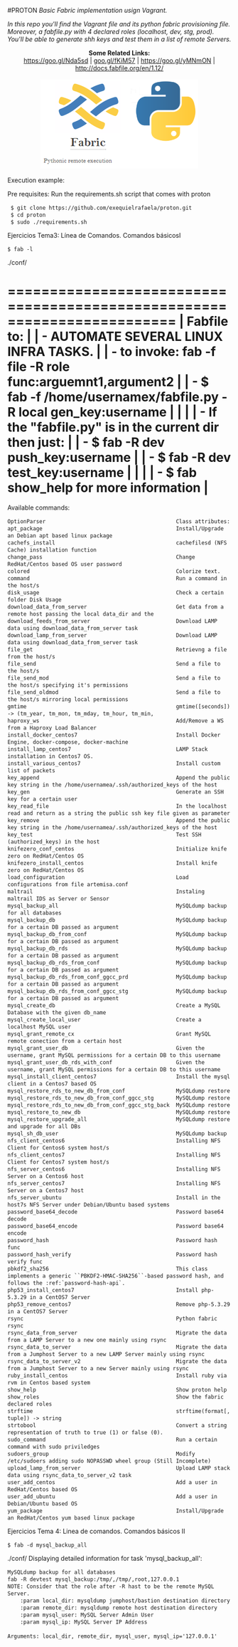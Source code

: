 #PROTON
*_Basic Fabric implementation usign Vagrant._*

*In this repo you'll find the Vagrant file and its python fabric provisioning file. Moreover, a fabfile.py with 4 declared roles (localhost, dev, stg, prod). You'll be able to generate shh keys and test them in a list of remote Servers.*

<p align="center">
  <b>Some Related Links:</b><br>
  <a href="#">https://goo.gl/Nda5sd</a> |
  <a href="#">goo.gl/fKiM57</a> |
  <a href="#">https://goo.gl/yMNmON</a> |
  <a href="#">http://docs.fabfile.org/en/1.12/</a>
  <br><br>
  <img src="https://github.com/exequielrafaela/Vagrant_PyFab-Fabric/blob/master/Figures/fabric_pyenv.png" 
</p>

Execution example: 
	
Pre requisites: Run the requirements.sh script that comes with proton
	
	 $ git clone https://github.com/exequielrafaela/proton.git
	 $ cd proton
	 $ sudo ./requirements.sh


Ejercicios Tema3: Línea de Comandos. Comandos básicosI 
	
	$ fab -l
./conf/

========================================================================
| Fabfile to:                                                           |
|    - AUTOMATE SEVERAL LINUX INFRA TASKS.                              |
|    - to invoke: fab -f file -R role func:arguemnt1,argument2          |
|    - $ fab -f /home/usernamex/fabfile.py -R local gen_key:username    |
|                                                                       |
|    - If the "fabfile.py" is in the current dir then just:             |
|    - $ fab -R dev push_key:username                                   |
|    - $ fab -R dev test_key:username                                   |
|                                                                       |
|    - $ fab show_help for more information                             |
========================================================================

Available commands:

    OptionParser                                         Class attributes:
    apt_package                                          Install/Upgrade an Debian apt based linux package
    cachefs_install                                      cachefilesd (NFS Cache) installation function
    change_pass                                          Change RedHat/Centos based OS user password
    colored                                              Colorize text.
    command                                              Run a command in the host/s
    disk_usage                                           Check a certain folder Disk Usage
    download_data_from_server                            Get data from a remote host passing the local data_dir and the
    download_feeds_from_server                           Download LAMP data using download_data_from_server task
    download_lamp_from_server                            Download LAMP data using download_data_from_server task
    file_get                                             Retrievng a file from the host/s
    file_send                                            Send a file to the host/s
    file_send_mod                                        Send a file to the host/s specifying it's permissions
    file_send_oldmod                                     Send a file to the host/s mirroring local permissions
    gmtime                                               gmtime([seconds]) -> (tm_year, tm_mon, tm_mday, tm_hour, tm_min,
    haproxy_ws                                           Add/Remove a WS from a Haproxy Load Balancer
    install_docker_centos7                               Install Docker Engine, docker-compose, docker-machine
    install_lamp_centos7                                 LAMP Stack installation in Centos7 OS.
    install_various_centos7                              Install custom list of packets
    key_append                                           Append the public key string in the /home/usernamea/.ssh/authorized_keys of the host
    key_gen                                              Generate an SSH key for a certain user
    key_read_file                                        In the localhost read and return as a string the public ssh key file given as parameter
    key_remove                                           Append the public key string in the /home/usernamea/.ssh/authorized_keys of the host
    key_test                                             Test SSH (authorized_keys) in the host
    knifezero_conf_centos                                Initialize knife zero on RedHat/Centos OS
    knifezero_install_centos                             Install knife zero on RedHat/Centos OS
    load_configuration                                   Load configurations from file artemisa.conf
    maltrail                                             Instaling maltrail IDS as Server or Sensor
    mysql_backup_all                                     MySQLdump backup for all databases
    mysql_backup_db                                      MySQLdump backup for a certain DB passed as argument
    mysql_backup_db_from_conf                            MySQLdump backup for a certain DB passed as argument
    mysql_backup_db_rds                                  MySQLdump backup for a certain DB passed as argument
    mysql_backup_db_rds_from_conf                        MySQLdump backup for a certain DB passed as argument
    mysql_backup_db_rds_from_conf_ggcc_prd               MySQLdump backup for a certain DB passed as argument
    mysql_backup_db_rds_from_conf_ggcc_stg               MySQLdump backup for a certain DB passed as argument
    mysql_create_db                                      Create a MySQL Database with the given db_name
    mysql_create_local_user                              Create a localhost MySQL user
    mysql_grant_remote_cx                                Grant MySQL remote conection from a certain host
    mysql_grant_user_db                                  Given the username, grant MySQL permissions for a certain DB to this username
    mysql_grant_user_db_rds_with_conf                    Given the username, grant MySQL permissions for a certain DB to this username
    mysql_install_client_centos7                         Install the mysql client in a Centos7 based OS
    mysql_restore_rds_to_new_db_from_conf                MySQLdump restore
    mysql_restore_rds_to_new_db_from_conf_ggcc_stg       MySQLdump restore
    mysql_restore_rds_to_new_db_from_conf_ggcc_stg_back  MySQLdump restore
    mysql_restore_to_new_db                              MySQLdump restore
    mysql_restore_upgrade_all                            MySQLdump restore and upgrade for all DBs
    mysql_sh_db_user                                     MySQLdump backup
    nfs_client_centos6                                   Installing NFS Client for Centos6 system host/s
    nfs_client_centos7                                   Installing NFS Client for Centos7 system host/s
    nfs_server_centos6                                   Installing NFS Server on a Centos6 host
    nfs_server_centos7                                   Installing NFS Server on a Centos7 host
    nfs_server_ubuntu                                    Install in the host7s NFS Server under Debian/Ubuntu based systems
    password_base64_decode                               Password base64 decode
    password_base64_encode                               Password base64 encode
    password_hash                                        Password hash func
    password_hash_verify                                 Password hash verify func
    pbkdf2_sha256                                        This class implements a generic ``PBKDF2-HMAC-SHA256``-based password hash, and follows the :ref:`password-hash-api`.
    php53_install_centos7                                Install php-5.3.29 in a CentOS7 Server
    php53_remove_centos7                                 Remove php-5.3.29 in a CentOS7 Server
    rsync                                                Python fabric rsync
    rsync_data_from_server                               Migrate the data from a LAMP Server to a new one mainly using rsync
    rsync_data_to_server                                 Migrate the data from a Jumphost Server to a new LAMP Server mainly using rsync
    rsync_data_to_server_v2                              Migrate the data from a Jumphost Server to a new Server mainly using rsync
    ruby_install_centos                                  Install ruby via rvm in Centos based system
    show_help                                            Show proton help
    show_roles                                           Show the fabric declared roles
    strftime                                             strftime(format[, tuple]) -> string
    strtobool                                            Convert a string representation of truth to true (1) or false (0).
    sudo_command                                         Run a certain command with sudo priviledges
    sudoers_group                                        Modify /etc/sudoers adding sudo NOPASSWD wheel group (Still Incomplete)
    upload_lamp_from_server                              Upload LAMP stack data using rsync_data_to_server_v2 task
    user_add_centos                                      Add a user in RedHat/Centos based OS
    user_add_ubuntu                                      Add a user in Debian/Ubuntu based OS
    yum_package                                          Install/Upgrade an RedHat/Centos yum based linux package


Ejercicios Tema 4: Linea de comandos. Comandos básicos II 
	
	$ fab -d mysql_backup_all
./conf/
Displaying detailed information for task 'mysql_backup_all':

    MySQLdump backup for all databases
    fab -R devtest mysql_backup:/tmp/,/tmp/,root,127.0.0.1
    NOTE: Consider that the role after -R hast to be the remote MySQL Server.
        :param local_dir: mysqldump jumphost/bastion destination directory
        :param remote_dir: mysqldump remote host destination directory
        :param mysql_user: MySQL Server Admin User
        :param mysql_ip: MySQL Server IP Address
    
    Arguments: local_dir, remote_dir, mysql_user, mysql_ip='127.0.0.1'


